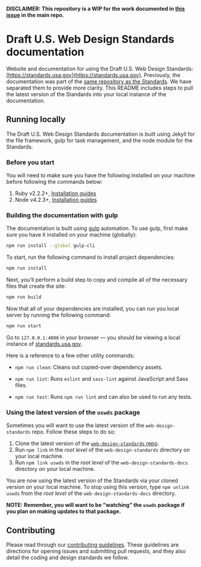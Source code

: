**DISCLAIMER: This repository is a WIP for the work documented in [this issue](https://github.com/18F/web-design-standards/issues/1343) in the main repo.**

# Draft U.S. Web Design Standards documentation

Website and documentation for using the Draft U.S. Web Design Standards: [https://standards.usa.gov](https://standards.usa.gov). Previously, the documentation was part of the [same repository as the Standards](https://github.com/18F/web-design-standards). We have separated them to provide more clarity. This README includes steps to pull the latest version of the Standards into your local instance of the documentation.

## Running locally

The Draft U.S. Web Design Standards documentation is built using Jekyll for the file framework, gulp for task management, and the node module for the Standards.

### Before you start

You will need to make sure you have the following installed on your machine before following the commands below:

1. Ruby v2.2.2+, [Installation guides](https://www.ruby-lang.org/en/documentation/installation/)
1. Node v4.2.3+, [Installation guides](https://nodejs.org/en/download/)

### Building the documentation with gulp

The documentation is built using [gulp](http://gulpjs.com/) automation. To use gulp, first make sure you have it installed on your machine (globally):

```sh
npm run install --global gulp-cli
```

To start, run the following command to install project dependencies:

```sh
npm run install
```

Next, you’ll perform a build step to copy and compile all of the necessary files that create the site:

```sh
npm run build
```

Now that all of your dependencies are installed, you can run you local server by running the following command:

```sh
npm run start
```

Go to `127.0.0.1:4000` in your browser — you should be viewing a local instance of [standards.usa.gov](https://standards.usa.gov).

Here is a reference to a few other utility commands:

- `npm run clean`: Cleans out copied-over dependency assets.

- `npm run lint`: Runs `eslint` and `sass-lint` against JavaScript and Sass files.

- `npm run test`: Runs `npm run lint` and can also be used to run any tests.

### Using the latest version of the `uswds` package

Sometimes you will want to use the latest version of the `web-design-standards` repo. Follow these steps to do so:

1. Clone the latest version of the [`web-design-standards` repo](https://github.com/18F/web-design-standards/tree/staging).
1. Run `npm link` in the _root level_ of the `web-design-standards` directory on your local machine.
1. Run `npm link uswds` in the _root level_ of the `web-design-standards-docs` directory on your local machine.

You are now using the latest version of the Standards via your cloned version on your local machine. To stop using this version, type `npm unlink uswds` from the _root level_ of the `web-design-standards-docs` directory.

**NOTE: Remember, you will want to be “watching” the `uswds` package if you plan on making updates to that package.**

## Contributing

Please read through our [contributing guidelines](CONTRIBUTING.md). These guidelines are directions for opening issues and submitting pull requests, and they also detail the coding and design standards we follow.
